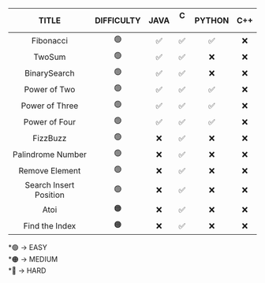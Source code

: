 

|    TITLE                |   DIFFICULTY        |                       JAVA                   |      C    &nbsp;   |      PYTHON     |  C++ |
| :----------------------:|:-------------------:|:--------------------------:|:----------------------:|:---------------:| :-------------------------: |
|           Fibonacci     |           🟢           |                            ✅      |               ✅       |           ✅      |       ❌    |
|           TwoSum        |          🟢             |                            ✅      |            ✅            |           ❌      |     ❌  |
|           BinarySearch  |          🟢           |                              ✅       |            ✅            |        ❌         |     ❌     |
|           Power of Two  |         🟢            |                                 ✅     |       ✅                 |      ✅           |     ❌     |
|           Power of Three|         🟢            |                                   ✅   |               ✅         |          ✅       |      ❌     |
|           Power of Four |         🟢           |                                 ✅       |               ✅         |           ✅      |       ❌    |
|           FizzBuzz        |        🟢            |                    ❌                    |            ✅            |           ❌      |       ❌   |
|  Palindrome Number        |        🟢            |                    ❌                    |            ✅            |           ❌      |       ❌     |
|     Remove Element        |        🟢            |                    ❌                    |            ✅            |           ❌      |        ❌    |
|  Search Insert Position    |        🟢            |                    ❌                    |            ✅            |           ❌      |      ❌      |
|           Atoi        |           🟠        |                    ❌                    |            ✅            |           ❌      |          ❌    |
|    Find the Index   |          🟠          |                    ❌                    |            ✅            |           ❌      |        ❌      |

 *🟢 -> EASY <br>
*🟠 -> MEDIUM <br>
*🔴 -> HARD <br>



